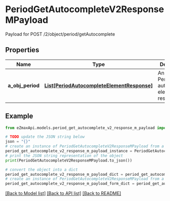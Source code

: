 # PeriodGetAutocompleteV2ResponseMPayload

Payload for POST /2/object/period/getAutocomplete

## Properties

Name | Type | Description | Notes
------------ | ------------- | ------------- | -------------
**a_obj_period** | [**List[PeriodAutocompleteElementResponse]**](PeriodAutocompleteElementResponse.md) | An array of Period autocomplete element response. | 

## Example

```python
from eZmaxApi.models.period_get_autocomplete_v2_response_m_payload import PeriodGetAutocompleteV2ResponseMPayload

# TODO update the JSON string below
json = "{}"
# create an instance of PeriodGetAutocompleteV2ResponseMPayload from a JSON string
period_get_autocomplete_v2_response_m_payload_instance = PeriodGetAutocompleteV2ResponseMPayload.from_json(json)
# print the JSON string representation of the object
print(PeriodGetAutocompleteV2ResponseMPayload.to_json())

# convert the object into a dict
period_get_autocomplete_v2_response_m_payload_dict = period_get_autocomplete_v2_response_m_payload_instance.to_dict()
# create an instance of PeriodGetAutocompleteV2ResponseMPayload from a dict
period_get_autocomplete_v2_response_m_payload_form_dict = period_get_autocomplete_v2_response_m_payload.from_dict(period_get_autocomplete_v2_response_m_payload_dict)
```
[[Back to Model list]](../README.md#documentation-for-models) [[Back to API list]](../README.md#documentation-for-api-endpoints) [[Back to README]](../README.md)


